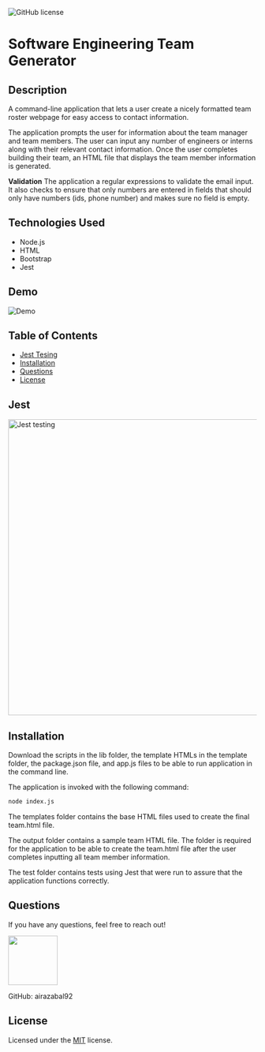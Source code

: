 ![GitHub license](https://img.shields.io/badge/license-MIT-blue.svg)

# Software Engineering Team Generator

## Description

A command-line application that lets a user create a nicely formatted team roster webpage for easy access to contact information.

The application prompts the user for information about the team manager and team members. The user can input any number of engineers or interns along with their relevant contact information. Once the user completes building their team, an HTML file that displays the team member information is generated.

**Validation**
The application a regular expressions to validate the email input. It also checks to ensure that only numbers are entered in fields that should only have numbers (ids, phone number) and makes sure no field is empty.

## Technologies Used

- Node.js
- HTML
- Bootstrap
- Jest

## Demo

<img src="https://i.imgur.com/J1KgiSH.gif" alt="Demo"/>

## Table of Contents

- [Jest Tesing](#jest)
- [Installation](#installation)
- [Questions](#questions)
- [License](#license)

## Jest

<img src="https://i.imgur.com/gxdS3ii.png" alt="Jest testing" width="600"/>

## Installation

Download the scripts in the lib folder, the template HTMLs in the template folder, the package.json file, and app.js files to be able to run application in the command line.

The application is invoked with the following command:

```sh
node index.js
```

The templates folder contains the base HTML files used to create the final team.html file.

The output folder contains a sample team HTML file. The folder is required for the application to be able to create the team.html file after the user completes inputting all team member information.

The test folder contains tests using Jest that were run to assure that the application functions correctly.

## Questions

If you have any questions, feel free to reach out!

 <img src="https://avatars0.githubusercontent.com/u/60761756?v=4" width="100">
  
 GitHub: airazabal92

## License

Licensed under the [MIT](https://github.com/microsoft/vscode/blob/master/LICENSE.txt) license.
